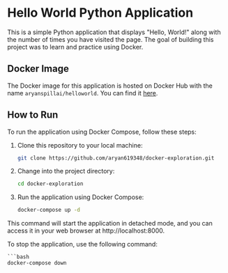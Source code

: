 # Hello World Python Application

This is a simple Python application that displays "Hello, World!" along with the number of times you have visited the page. The goal of building this project was to learn and practice using Docker.

## Docker Image

The Docker image for this application is hosted on Docker Hub with the name `aryanspillai/helloworld`. You can find it [here](https://hub.docker.com/r/aryanspillai/helloworld).

## How to Run

To run the application using Docker Compose, follow these steps:

1. Clone this repository to your local machine:

   ```bash
   git clone https://github.com/aryan619348/docker-exploration.git

2. Change into the project directory:

    ```bash
    cd docker-exploration

3. Run the application using Docker Compose:

    ```bash
    docker-compose up -d

This command will start the application in detached mode, and you can access it in your web browser at http://localhost:8000.


To stop the application, use the following command:
    
    ```bash
    docker-compose down
